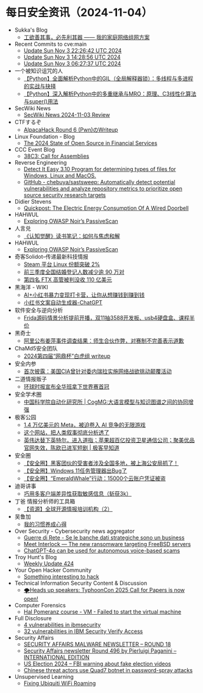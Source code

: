 # 每日安全资讯（2024-11-04）

- Sukka's Blog
  - [工欲善其事，必先利其器 —— 我的家庭网络组网方案](https://blog.skk.moe/post/home-network-setup/)
- Recent Commits to cve:main
  - [Update Sun Nov  3 22:26:42 UTC 2024](https://github.com/trickest/cve/commit/545cda447fe3d3ed162bd6334363a83c4c768771)
  - [Update Sun Nov  3 14:28:56 UTC 2024](https://github.com/trickest/cve/commit/55e7458dce29ffd7ada77995298a3e86e0155667)
  - [Update Sun Nov  3 06:27:37 UTC 2024](https://github.com/trickest/cve/commit/a98cd95e7f55bc5ffdf1a1f04b5a5f196a07da96)
- 一个被知识诅咒的人
  - [【Python】全面解析Python中的GIL（全局解释器锁）：多线程与多进程的实战与抉择](https://blog.csdn.net/nokiaguy/article/details/143449288)
  - [【Python】深入解析Python中的多重继承与MRO：原理、C3线性化算法与super()用法](https://blog.csdn.net/nokiaguy/article/details/143449263)
- SecWiki News
  - [SecWiki News 2024-11-03 Review](http://www.sec-wiki.com/?2024-11-03)
- CTFするぞ
  - [AlpacaHack Round 6 (Pwn)のWriteup](https://ptr-yudai.hatenablog.com/entry/2024/11/03/233033)
- Linux Foundation - Blog
  - [The 2024 State of Open Source in Financial Services](https://www.linuxfoundation.org/blog/iwb-2024-state-of-open-source-financial-services)
- CCC Event Blog
  - [38C3: Call for Assemblies](https://events.ccc.de/2024/11/03/38c3-call-for-assemblies/)
- Reverse Engineering
  - [Detect It Easy 3.10 Program for determining types of files for Windows, Linux and MacOS.](https://www.reddit.com/r/ReverseEngineering/comments/1giun9z/detect_it_easy_310_program_for_determining_types/)
  - [GitHub - chebuya/sastsweep: Automatically detect potential vulnerabilities and analyze repository metrics to prioritize open source security research targets](https://www.reddit.com/r/ReverseEngineering/comments/1giyk9w/github_chebuyasastsweep_automatically_detect/)
- Didier Stevens
  - [Quickpost: The Electric Energy Consumption Of A Wired Doorbell](https://blog.didierstevens.com/2024/11/03/quickpost-the-electric-energy-consumption-of-a-wired-doorbell/)
- HAHWUL
  - [Exploring OWASP Noir’s PassiveScan](https://www.hahwul.com/2024/11/03/passivescan-in-owasp-noir/)
- 人言兑
  - [《认知觉醒》读书笔记：如何与焦虑和解](https://blog.axiaoxin.com/post/howto-resolve-anxiety/)
- HAHWUL
  - [Exploring OWASP Noir’s PassiveScan](https://www.hahwul.com/2024/11/03/passivescan-in-owasp-noir/)
- 奇客Solidot–传递最新科技情报
  - [Steam 平台 Linux 份额突破 2%](https://www.solidot.org/story?sid=79667)
  - [前三季度全国结婚登记人数减少逾 90 万对](https://www.solidot.org/story?sid=79666)
  - [第四名 FTX 高管被判没收 110 亿美元](https://www.solidot.org/story?sid=79665)
- 黑海洋 - WIKI
  - [AI+小红书暴力变现打卡营，让你从想赚钱到赚到钱](https://www.upx8.com/4380)
  - [小红书文案自动生成器-ChatGPT](https://www.upx8.com/4379)
- 软件安全与逆向分析
  - [Frida源码情景分析提前开播，双11抽3588开发板、usb4硬盘盒、课程半价](https://mp.weixin.qq.com/s?__biz=MzU3MTY5MzQxMA==&mid=2247484688&idx=1&sn=260554f20180d253a677a62f7933060b&chksm=fcdd051dcbaa8c0b87fbd91fbdf5b78c42060242e94f69cf7db72cebc0437798149f8239418a&scene=58&subscene=0#rd)
- 黑奇士
  - [阿里公布姜萍事件调查结果：师生合伙作弊，对赛制不完善表示道歉](https://mp.weixin.qq.com/s?__biz=MzI5ODYwNTE4Nw==&mid=2247488690&idx=1&sn=f1ccdbdc2cbce302ad1eb5fda5f141cd&chksm=eca21b5edbd5924815d9e3547ce46e702d6b8517e8bc16f741a21f5d3869eecbb055fdae8112&scene=58&subscene=0#rd)
- ChaMd5安全团队
  - [2024第四届“网鼎杯”白虎组 writeup](https://mp.weixin.qq.com/s?__biz=MzIzMTc1MjExOQ==&mid=2247511269&idx=1&sn=a4c200603b7ffad3b899248e9b9cdc92&chksm=e89d843ddfea0d2b5dc18f7fe6b2bd11dbabd2a6bc34a0e42f23e716cd782b6308f430dd4d72&scene=58&subscene=0#rd)
- 安全内参
  - [首次披露：美国CIA曾针对委内瑞拉实施网络战欲挑动颠覆活动](https://mp.weixin.qq.com/s?__biz=MzI4NDY2MDMwMw==&mid=2247512971&idx=1&sn=e307fb668f9dad358a0c50353b6a469a&chksm=ebfaf4abdc8d7dbd8e087ed7bfc35c302a5c9a5ceddb079f8557984ace10d66edd6965b0bbad&scene=58&subscene=0#rd)
- 二道情报贩子
  - [环球时报宣布全华班拿下世界赛首冠](https://mp.weixin.qq.com/s?__biz=MzU5NTA3MTk5Ng==&mid=2247489601&idx=1&sn=5a426afe98c1a9ba2d6963495aaf3c43&chksm=fe76ded2c90157c4b00915d84e4dd4e13fb8d6c448e1ba7a81031bb7adff0fa3a8bc013f1d99&scene=58&subscene=0#rd)
- 安全学术圈
  - [中国科学院自动化研究所 | CogMG:大语言模型与知识图谱之间的协同增强](https://mp.weixin.qq.com/s?__biz=MzU5MTM5MTQ2MA==&mid=2247491314&idx=1&sn=b2fbcae0528c2f129f61363cf980d4e6&chksm=fe2ee179c959686f089aafebcd628d9b2541d762838458a303fdd55224ddd3e0381c911b03b6&scene=58&subscene=0#rd)
- 极客公园
  - [1.4 万亿美元的 Meta，被迫卷入 AI 竞争的无限游戏](https://mp.weixin.qq.com/s?__biz=MTMwNDMwODQ0MQ==&mid=2653061889&idx=1&sn=bd3dae58973a92299cfe411ca29b7785&chksm=7e57feb7492077a13058290f8344f53eca05b34cb177fde848ecfc3211684e833b6ee7c9210b&scene=58&subscene=0#rd)
  - [这个网站，把人类叙事彻底分析透了](https://mp.weixin.qq.com/s?__biz=MTMwNDMwODQ0MQ==&mid=2653061888&idx=1&sn=30a3779975b2f3ce1d159a8311d5cc44&chksm=7e57feb6492077a031ef0c3854371ad8b466eda467adf3bd95b067c68757a24c6be13985fb9a&scene=58&subscene=0#rd)
  - [英伟达替下英特尔，进入道指；苹果超百亿投资卫星通信公司；聚美优品官网失效，陈欧已进军短剧 | 极客早知道](https://mp.weixin.qq.com/s?__biz=MTMwNDMwODQ0MQ==&mid=2653061903&idx=1&sn=fc6c9e5da259c955a5094adb03ef1c77&chksm=7e57feb9492077af17d4d8f22d14b742710082e717f43b60a80ac1a6ac2002be757db50de297&scene=58&subscene=0#rd)
- 安全圈
  - [【安全圈】黑客团伙的受害者涉及全国多地，被上海公安局抓了！](https://mp.weixin.qq.com/s?__biz=MzIzMzE4NDU1OQ==&mid=2652065701&idx=1&sn=a03b2b8222f01674be8fdf329477ccd3&chksm=f36e63e5c419eaf3aac5ccfa1c276e057ed2adae0e3a6751238254e6b57dd1f02985e98babb5&scene=58&subscene=0#rd)
  - [【安全圈】Windows 11任务管理器出Bug了](https://mp.weixin.qq.com/s?__biz=MzIzMzE4NDU1OQ==&mid=2652065701&idx=2&sn=285bee2a1e0729e0a0bedcd8d0af5585&chksm=f36e63e5c419eaf3595c6b1d2d6b4d5f62ad53a98b1a76c09412fc71787d326dfa8c9213317e&scene=58&subscene=0#rd)
  - [【安全圈】“EmeraldWhale”行动：15000个云账户凭证被盗](https://mp.weixin.qq.com/s?__biz=MzIzMzE4NDU1OQ==&mid=2652065701&idx=3&sn=c586e5ad23db24223b39fea41e8bb896&chksm=f36e63e5c419eaf3e6d6e19546bb4016047dc5326b80440b656d3671908d9dd81448f160fcfa&scene=58&subscene=0#rd)
- 迪哥讲事
  - [巧用多客户端差异性获取敏感信息（斩获3k）](https://mp.weixin.qq.com/s?__biz=MzIzMTIzNTM0MA==&mid=2247496277&idx=1&sn=9a7c2587ffacd0a2ba9bd43412ce5408&chksm=e8a5f836dfd2712024f3319df9519fce9ac3a2a5a624dc65f085deb444045b8f9bebbd494529&scene=58&subscene=0#rd)
- 丁爸 情报分析师的工具箱
  - [【资源】全球开源情报培训机构（2）](https://mp.weixin.qq.com/s?__biz=MzI2MTE0NTE3Mw==&mid=2651147531&idx=1&sn=1452cce43ce8113857ee2df05049ab14&chksm=f1af3a31c6d8b327da24c8a75d7d82a1b86fd34d1c4b129e82289c3caf58cea972d2ccaeada6&scene=58&subscene=0#rd)
- 吴鲁加
  - [我的习惯养成心得](https://mp.weixin.qq.com/s?__biz=Mzg5NDY4ODM1MA==&mid=2247484962&idx=1&sn=5bbda1cb9c85c66c037e626873e8f046&chksm=c01a8b13f76d0205af808aa365166d258beaf9506f88e6939094dc45827cae6c17e2b1fcb3c4&scene=58&subscene=0#rd)
- Over Security - Cybersecurity news aggregator
  - [Guerre di Rete - Se le banche dati strategiche sono un business](https://guerredirete.substack.com/p/guerre-di-rete-se-le-banche-dati)
  - [Meet Interlock — The new ransomware targeting FreeBSD servers](https://www.bleepingcomputer.com/news/security/meet-interlock-the-new-ransomware-targeting-freebsd-servers/)
  - [ChatGPT-4o can be used for autonomous voice-based scams](https://www.bleepingcomputer.com/news/security/chatgpt-4o-can-be-used-for-autonomous-voice-based-scams/)
- Troy Hunt's Blog
  - [Weekly Update 424](https://www.troyhunt.com/weekly-update-424/)
- Your Open Hacker Community
  - [Something interesting to hack](https://www.reddit.com/r/HowToHack/comments/1giwclv/something_interesting_to_hack/)
- Technical Information Security Content & Discussion
  - [🌪️Heads up speakers: TyphoonCon 2025 Call for Papers is now open!](https://www.reddit.com/r/netsec/comments/1gijm5z/heads_up_speakers_typhooncon_2025_call_for_papers/)
- Computer Forensics
  - [Hal Pomeranz course - VM - Failed to start the virtual machine](https://www.reddit.com/r/computerforensics/comments/1gim4nm/hal_pomeranz_course_vm_failed_to_start_the/)
- Full Disclosure
  - [4 vulnerabilities in ibmsecurity](https://seclists.org/fulldisclosure/2024/Nov/1)
  - [32 vulnerabilities in IBM Security Verify Access](https://seclists.org/fulldisclosure/2024/Nov/0)
- Security Affairs
  - [SECURITY AFFAIRS MALWARE NEWSLETTER – ROUND 18](https://securityaffairs.com/170532/malware/security-affairs-malware-newsletter-round-18.html)
  - [Security Affairs newsletter Round 496 by Pierluigi Paganini – INTERNATIONAL EDITION](https://securityaffairs.com/170525/breaking-news/security-affairs-newsletter-round-496-by-pierluigi-paganini-international-edition.html)
  - [US Election 2024 – FBI warning about fake election videos](https://securityaffairs.com/170514/security/us-election-2024-fbi-warning-about-fake-election-videos.html)
  - [Chinese threat actors use Quad7 botnet in password-spray attacks](https://securityaffairs.com/170503/malware/quad7-botnet-used-by-chinese-threat-actors.html)
- Unsupervised Learning
  - [Fixing Ubiquiti WiFi Roaming](https://danielmiessler.com/p/fixing-ubiquiti-wifi-roaming)
